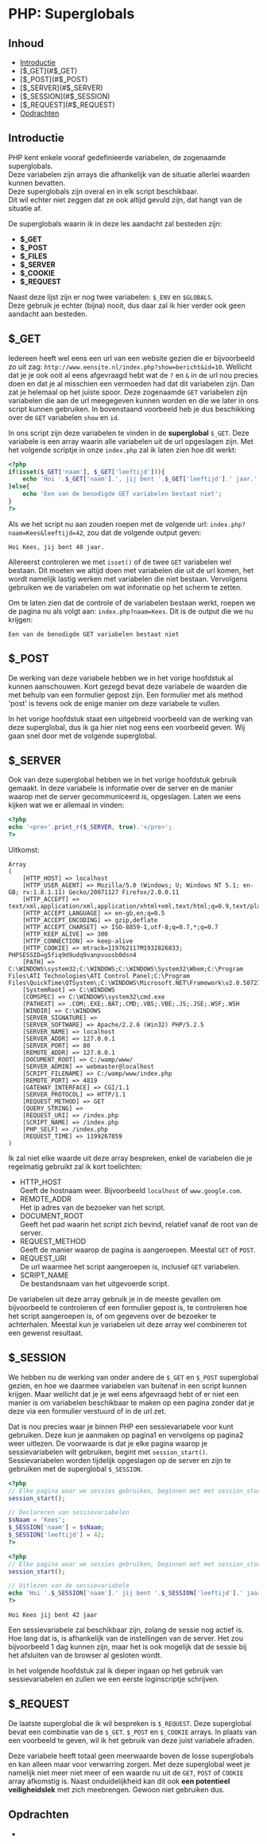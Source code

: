 # PHP: Superglobals

## Inhoud
- [Introductie](#Introductie)
- [$_GET](#$_GET)
- [$_POST](#$_POST)
- [$_SERVER](#$_SERVER)
- [$_SESSION](#$_SESSION)
- [$_REQUEST](#$_REQUEST)
- [Opdrachten](#Opdrachten)

## Introductie
PHP kent enkele vooraf gedefinieerde variabelen, de zogenaamde superglobals. \
Deze variabelen zijn arrays die afhankelijk van de situatie allerlei waarden kunnen bevatten. \
Deze superglobals zijn overal en in elk script beschikbaar. \
Dit wil echter niet zeggen dat ze ook altijd gevuld zijn, dat hangt van de situatie af.

De superglobals waarin ik in deze les aandacht zal besteden zijn:

 - **$_GET**
 - **$_POST**
 - **$_FILES**
 - **$_SERVER**
 - **$_COOKIE**
 - **$_REQUEST**

Naast deze lijst zijn er nog twee variabelen: ``$_ENV`` en ``$GLOBALS``. \
Deze gebruik je echter (bijna) nooit, dus daar zal ik hier verder ook geen aandacht aan besteden.

## $_GET
Iedereen heeft wel eens een url van een website gezien die er bijvoorbeeld zo uit zag: ``http://www.eensite.nl/index.php?show=bericht&id=10``. Wellicht dat je je ook ooit al eens afgevraagd hebt wat de ``?`` en ``&`` in de url nou precies doen en dat je al misschien een vermoeden had dat dit variabelen zijn. Dan zat je helemaal op het juiste spoor. Deze zogenaamde ``GET`` variabelen zijn variabelen die aan de url meegegeven kunnen worden en die we later in ons script kunnen gebruiken. In bovenstaand voorbeeld heb je dus beschikking over de ``GET`` variabelen ``show`` en ``id``.

In ons script zijn deze variabelen te vinden in de **superglobal** ``$_GET``. Deze variabele is een array waarin alle variabelen uit de url opgeslagen zijn. Met het volgende scriptje in onze ``index.php`` zal ik laten zien hoe dit werkt:

```php
<?php
if(isset($_GET['naam'], $_GET['leeftijd'])){
    echo 'Hoi '.$_GET['naam'].', jij bent '.$_GET['leeftijd'].' jaar.';
}else{
    echo 'Een van de benodigde GET variabelen bestaat niet';
}
?>
```
Als we het script nu aan zouden roepen met de volgende url: ``index.php?naam=Kees&leeftijd=42``, zou dat de volgende output geven:

```
Hoi Kees, jij bent 40 jaar.
```
Allereerst controleren we met ``isset()`` of de twee ``GET`` variabelen wel bestaan. Dit moeten we altijd doen met variabelen die uit de url komen, het wordt namelijk lastig werken met variabelen die niet bestaan. Vervolgens gebruiken we de variabelen om wat informatie op het scherm te zetten.

Om te laten zien dat de controle of de variabelen bestaan werkt, roepen we de pagina nu als volgt aan: ``index.php?naam=Kees``. 
Dit is de output die we nu krijgen:
```
Een van de benodigde GET variabelen bestaat niet
```

## $_POST

De werking van deze variabele hebben we in het vorige hoofdstuk al kunnen aanschouwen. Kort gezegd bevat deze variabele de waarden die met behulp van een formulier gepost zijn. Een formulier met als method 'post' is tevens ook de enige manier om deze variabele te vullen.

In het vorige hoofdstuk staat een uitgebreid voorbeeld van de werking van deze superglobal, dus ik ga hier niet nog eens een voorbeeld geven. Wij gaan snel door met de volgende superglobal.

## $_SERVER
Ook van deze superglobal hebben we in het vorige hoofdstuk gebruik gemaakt. In deze variabele is informatie over de server en de manier waarop met de server gecommuniceerd is, opgeslagen. Laten we eens kijken wat we er allemaal in vinden:

```php
<?php
echo '<pre>'.print_r($_SERVER, true).'</pre>';
?>
```
Uitkomst:
```
Array
(
    [HTTP_HOST] => localhost
    [HTTP_USER_AGENT] => Mozilla/5.0 (Windows; U; Windows NT 5.1; en-GB; rv:1.8.1.11) Gecko/20071127 Firefox/2.0.0.11
    [HTTP_ACCEPT] => text/xml,application/xml,application/xhtml+xml,text/html;q=0.9,text/plain;q=0.8,image/png,*/*;q=0.5
    [HTTP_ACCEPT_LANGUAGE] => en-gb,en;q=0.5
    [HTTP_ACCEPT_ENCODING] => gzip,deflate
    [HTTP_ACCEPT_CHARSET] => ISO-8859-1,utf-8;q=0.7,*;q=0.7
    [HTTP_KEEP_ALIVE] => 300
    [HTTP_CONNECTION] => keep-alive
    [HTTP_COOKIE] => mtrack=119762117M1932826833; PHPSESSID=g5fiq9d9udq9vanpvuosb0dsn4
    [PATH] => C:\WINDOWS\system32;C:\WINDOWS;C:\WINDOWS\System32\Wbem;C:\Program Files\ATI Technologies\ATI Control Panel;C:\Program Files\QuickTime\QTSystem\;C:\WINDOWS\Microsoft.NET\Framework\v2.0.50727
    [SystemRoot] => C:\WINDOWS
    [COMSPEC] => C:\WINDOWS\system32\cmd.exe
    [PATHEXT] => .COM;.EXE;.BAT;.CMD;.VBS;.VBE;.JS;.JSE;.WSF;.WSH
    [WINDIR] => C:\WINDOWS
    [SERVER_SIGNATURE] => 
    [SERVER_SOFTWARE] => Apache/2.2.6 (Win32) PHP/5.2.5
    [SERVER_NAME] => localhost
    [SERVER_ADDR] => 127.0.0.1
    [SERVER_PORT] => 80
    [REMOTE_ADDR] => 127.0.0.1
    [DOCUMENT_ROOT] => C:/wamp/www/
    [SERVER_ADMIN] => webmaster@localhost
    [SCRIPT_FILENAME] => C:/wamp/www/index.php
    [REMOTE_PORT] => 4819
    [GATEWAY_INTERFACE] => CGI/1.1
    [SERVER_PROTOCOL] => HTTP/1.1
    [REQUEST_METHOD] => GET
    [QUERY_STRING] => 
    [REQUEST_URI] => /index.php
    [SCRIPT_NAME] => /index.php
    [PHP_SELF] => /index.php
    [REQUEST_TIME] => 1199267859
)
```
Ik zal niet elke waarde uit deze array bespreken, enkel de variabelen die je regelmatig gebruikt zal ik kort toelichten:

 - HTTP_HOST \
 Geeft de hostnaam weer. Bijvoorbeeld ``localhost`` of ``www.google.com``.
 - REMOTE_ADDR \
 Het ip adres van de bezoeker van het script.
 - DOCUMENT_ROOT \
 Geeft het pad waarin het script zich bevind, relatief vanaf de root van de server.
 - REQUEST_METHOD \
 Geeft de manier waarop de pagina is aangeroepen. Meestal ``GET`` of ``POST``.
 - REQUEST_URI \
 De url waarmee het script aangeroepen is, inclusief ``GET`` variabelen.
 - SCRIPT_NAME \
 De bestandsnaam van het uitgevoerde script.

De variabelen uit deze array gebruik je in de meeste gevallen om bijvoorbeeld te controleren of een formulier gepost is, te controleren hoe het script aangeroepen is, of om gegevens over de bezoeker te achterhalen. 
Meestal kun je variabelen uit deze array wel combineren tot een gewenst resultaat.

## $_SESSION
We hebben nu de werking van onder andere de ``$_GET`` en ``$_POST`` superglobal gezien, en hoe we daarmee variabelen van buitenaf in een script kunnen krijgen. Maar wellicht dat je je wel eens afgevraagd hebt of er niet een manier is om variabelen beschikbaar te maken op een pagina zonder dat je deze via een formulier verstuurd of in de url zet.

Dat is nou precies waar je binnen PHP een sessievariabele voor kunt gebruiken. Deze kun je aanmaken op pagina1 en vervolgens op pagina2 weer uitlezen. De voorwaarde is dat je elke pagina waarop je sessievariabelen wilt gebruiken, begint met ``session_start()``. Sessievariabelen worden tijdelijk opgeslagen op de server en zijn te gebruiken met de superglobal ``$_SESSION``.

```php
<?php
// Elke pagina waar we sessies gebruiken, beginnen met met session_start()
session_start();

// Declareren van sessievariabelen
$sNaam = 'Kees';
$_SESSION['naam'] = $sNaam;
$_SESSION['leeftijd'] = 42;
?>
```

```php
<?php
// Elke pagina waar we sessies gebruiken, beginnen met met session_start()
session_start();

// Uitlezen van de sessievariabele
echo 'Hoi '.$_SESSION['naam'].' jij bent '.$_SESSION['leeftijd'].' jaar';
?>
```
```
Hoi Kees jij bent 42 jaar
```
Een sessievariabele zal beschikbaar zijn, zolang de sessie nog actief is. Hoe lang dat is, is afhankelijk van de instellingen van de server. Het zou bijvoorbeeld 1 dag kunnen zijn, maar het is ook mogelijk dat de sessie bij het afsluiten van de browser al gesloten wordt.

In het volgende hoofdstuk zal ik dieper ingaan op het gebruik van sessievariabelen en zullen we een eerste loginscriptje schrijven.


## $_REQUEST

De laatste superglobal die ik wil bespreken is ``$_REQUEST``. Deze superglobal bevat een combinatie van de ``$_GET``. ``$_POST`` en ``$_COOKIE`` arrays. In plaats van een voorbeeld te geven, wil ik het gebruik van deze juist variabele afraden. 

Deze variabele heeft totaal geen meerwaarde boven de losse superglobals en kan alleen maar voor verwarring zorgen. Met deze superglobal weet je namelijk niet meer niet meer of een waarde nu uit de ``GET``, ``POST`` of ``COOKIE`` array afkomstig is. Naast onduidelijkheid kan dit ook **een potentieel veiligheidslek** met zich meebrengen. Gewoon niet gebruiken dus.

## Opdrachten
- 